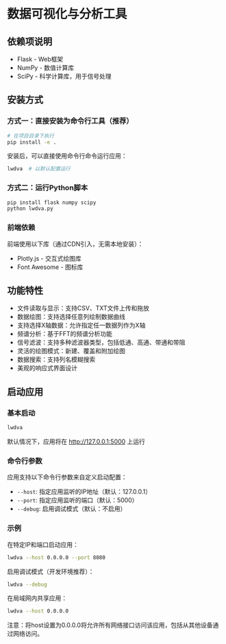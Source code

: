 # 数据可视化与分析工具

## 依赖项说明

- Flask - Web框架
- NumPy - 数值计算库
- SciPy - 科学计算库，用于信号处理

## 安装方式

### 方式一：直接安装为命令行工具（推荐）

```bash
# 在项目目录下执行
pip install -e .
```

安装后，可以直接使用命令行命令运行应用：
```bash
lwdva  # 以默认配置运行
```

### 方式二：运行Python脚本

```bash
pip install flask numpy scipy
python lwdva.py
```

### 前端依赖
前端使用以下库（通过CDN引入，无需本地安装）：
- Plotly.js - 交互式绘图库
- Font Awesome - 图标库

## 功能特性

- 文件读取与显示：支持CSV、TXT文件上传和拖放
- 数据绘图：支持选择任意列绘制数据曲线
- 支持选择X轴数据：允许指定任一数据列作为X轴
- 频谱分析：基于FFT的频谱分析功能
- 信号滤波：支持多种滤波器类型，包括低通、高通、带通和带阻
- 灵活的绘图模式：新建、覆盖和附加绘图
- 数据搜索：支持列名模糊搜索
- 美观的响应式界面设计

## 启动应用

### 基本启动
```bash
lwdva
```
默认情况下，应用将在 http://127.0.0.1:5000 上运行

### 命令行参数

应用支持以下命令行参数来自定义启动配置：

- `--host`: 指定应用监听的IP地址（默认：127.0.0.1）
- `--port`: 指定应用监听的端口（默认：5000）
- `--debug`: 启用调试模式（默认：不启用）

### 示例

在特定IP和端口启动应用：
```bash
lwdva --host 0.0.0.0 --port 8080
```

启用调试模式（开发环境推荐）：
```bash
lwdva --debug
```

在局域网内共享应用：
```bash
lwdva --host 0.0.0.0
```
注意：将host设置为0.0.0.0将允许所有网络接口访问该应用，包括从其他设备通过网络访问。
